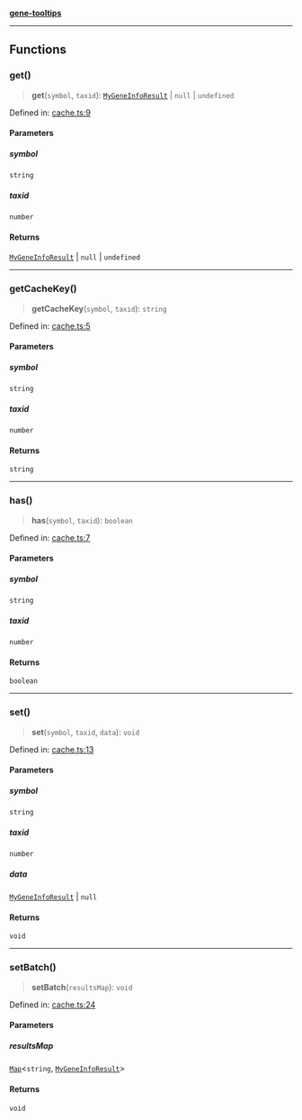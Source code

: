 [**gene-tooltips**](README.md)

***

## Functions

### get()

> **get**(`symbol`, `taxid`): [`MyGeneInfoResult`](config.md#mygeneinforesult) \| `null` \| `undefined`

Defined in: [cache.ts:9](https://github.com/mattjmeier/gene-tooltips/blob/547536637276ecddcde4082e6f81e07f2bdbbbf9/src/cache.ts#L9)

#### Parameters

##### symbol

`string`

##### taxid

`number`

#### Returns

[`MyGeneInfoResult`](config.md#mygeneinforesult) \| `null` \| `undefined`

***

### getCacheKey()

> **getCacheKey**(`symbol`, `taxid`): `string`

Defined in: [cache.ts:5](https://github.com/mattjmeier/gene-tooltips/blob/547536637276ecddcde4082e6f81e07f2bdbbbf9/src/cache.ts#L5)

#### Parameters

##### symbol

`string`

##### taxid

`number`

#### Returns

`string`

***

### has()

> **has**(`symbol`, `taxid`): `boolean`

Defined in: [cache.ts:7](https://github.com/mattjmeier/gene-tooltips/blob/547536637276ecddcde4082e6f81e07f2bdbbbf9/src/cache.ts#L7)

#### Parameters

##### symbol

`string`

##### taxid

`number`

#### Returns

`boolean`

***

### set()

> **set**(`symbol`, `taxid`, `data`): `void`

Defined in: [cache.ts:13](https://github.com/mattjmeier/gene-tooltips/blob/547536637276ecddcde4082e6f81e07f2bdbbbf9/src/cache.ts#L13)

#### Parameters

##### symbol

`string`

##### taxid

`number`

##### data

[`MyGeneInfoResult`](config.md#mygeneinforesult) | `null`

#### Returns

`void`

***

### setBatch()

> **setBatch**(`resultsMap`): `void`

Defined in: [cache.ts:24](https://github.com/mattjmeier/gene-tooltips/blob/547536637276ecddcde4082e6f81e07f2bdbbbf9/src/cache.ts#L24)

#### Parameters

##### resultsMap

[`Map`](https://developer.mozilla.org/docs/Web/JavaScript/Reference/Global_Objects/Map)\<`string`, [`MyGeneInfoResult`](config.md#mygeneinforesult)\>

#### Returns

`void`
